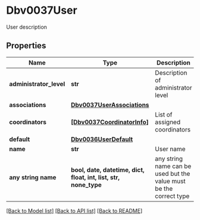 # Dbv0037User

User description

## Properties
Name | Type | Description | Notes
------------ | ------------- | ------------- | -------------
**administrator_level** | **str** | Description of administrator level | [optional] 
**associations** | [**Dbv0037UserAssociations**](Dbv0037UserAssociations.md) |  | [optional] 
**coordinators** | [**[Dbv0037CoordinatorInfo]**](Dbv0037CoordinatorInfo.md) | List of assigned coordinators | [optional] 
**default** | [**Dbv0036UserDefault**](Dbv0036UserDefault.md) |  | [optional] 
**name** | **str** | User name | [optional] 
**any string name** | **bool, date, datetime, dict, float, int, list, str, none_type** | any string name can be used but the value must be the correct type | [optional]

[[Back to Model list]](../README.md#documentation-for-models) [[Back to API list]](../README.md#documentation-for-api-endpoints) [[Back to README]](../README.md)


